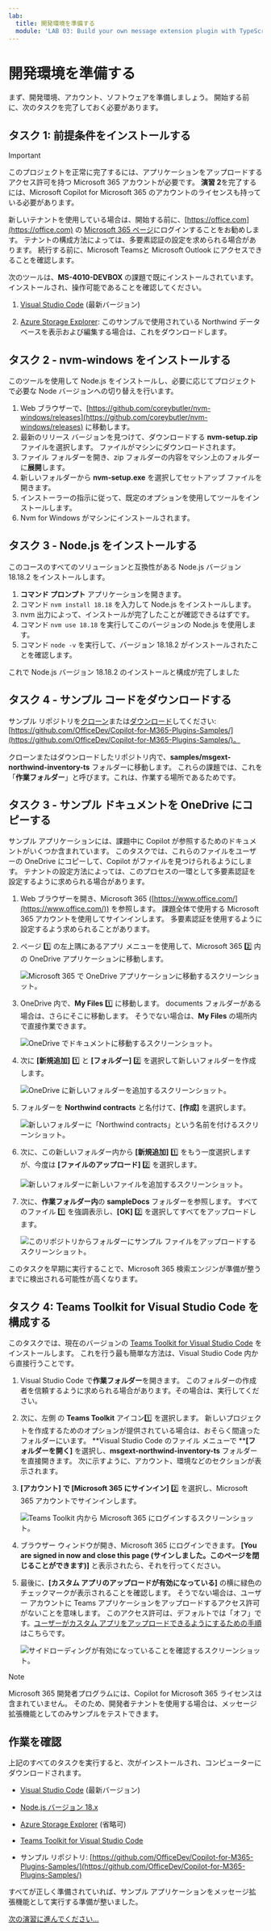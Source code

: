 ```yaml
---
lab:
  title: 開発環境を準備する
  module: 'LAB 03: Build your own message extension plugin with TypeScript (TS) for Microsoft Copilot'
---
```


# 開発環境を準備する

まず、開発環境、アカウント、ソフトウェアを準備しましょう。 開始する前に、次のタスクを完了しておく必要があります。

## タスク 1: 前提条件をインストールする

> [!IMPORTANT]
> このプロジェクトを正常に完了するには、アプリケーションをアップロードするアクセス許可を持つ Microsoft 365 アカウントが必要です。 **演習 2**を完了するには、Microsoft Copilot for Microsoft 365 のアカウントのライセンスも持っている必要があります。

新しいテナントを使用している場合は、開始する前に、[https://office.com](https://office.com) の [Microsoft 365 ページ](https://office.com)にログインすることをお勧めします。 テナントの構成方法によっては、多要素認証の設定を求められる場合があります。 続行する前に、Microsoft Teamsと Microsoft Outlook にアクセスできることを確認します。

次のツールは、**MS-4010-DEVBOX** の課題で既にインストールされています。 インストールされ、操作可能であることを確認してください。

1. [Visual Studio Code](https://code.visualstudio.com/) (最新バージョン)

1. [Azure Storage Explorer](https://azure.microsoft.com/products/storage/storage-explorer/): このサンプルで使用されている Northwind データベースを表示および編集する場合は、これをダウンロードします。

## タスク 2 - nvm-windows をインストールする

このツールを使用して Node.js をインストールし、必要に応じてプロジェクトで必要な Node バージョンへの切り替えを行います。

1. Web ブラウザーで、[https://github.com/coreybutler/nvm-windows/releases](https://github.com/coreybutler/nvm-windows/releases) に移動します。
2. 最新のリリース バージョンを見つけて、ダウンロードする **nvm-setup.zip** ファイルを選択します。  ファイルがマシンにダウンロードされます。
3. ファイル フォルダーを開き、zip フォルダーの内容をマシン上のフォルダーに**展開**します。
4. 新しいフォルダーから **nvm-setup.exe** を選択してセットアップ ファイルを開きます。
5. インストーラーの指示に従って、既定のオプションを使用してツールをインストールします。
6. Nvm for Windows がマシンにインストールされます。

## タスク 3 - Node.js をインストールする

このコースのすべてのソリューションと互換性がある Node.js バージョン 18.18.2 をインストールします。

1. **コマンド プロンプト** アプリケーションを開きます。
2. コマンド `nvm install 18.18` を入力して Node.js をインストールします。
3. nvm 出力によって、インストールが完了したことが確認できるはずです。
4. コマンド `nvm use 18.18` を実行してこのバージョンの Node.js を使用します。
5. コマンド `node -v` を実行して、バージョン 18.18.2 がインストールされたことを確認します。

これで Node.js バージョン 18.18.2 のインストールと構成が完了しました

## タスク 4 - サンプル コードをダウンロードする

サンプル リポジトリを[クローン](https://github.com/OfficeDev/Copilot-for-M365-Plugins-Samples.git)または[ダウンロード](https://github.com/OfficeDev/Copilot-for-M365-Plugins-Samples.git)してください: [https://github.com/OfficeDev/Copilot-for-M365-Plugins-Samples/](https://github.com/OfficeDev/Copilot-for-M365-Plugins-Samples/)。

クローンまたはダウンロードしたリポジトリ内で、**samples/msgext-northwind-inventory-ts** フォルダーに移動します。 これらの課題では、これを「**作業フォルダー**」と呼びます。これは、作業する場所であるためです。

## タスク 3 - サンプル ドキュメントを OneDrive にコピーする

サンプル アプリケーションには、課題中に Copilot が参照するためのドキュメントがいくつか含まれています。 このタスクでは、これらのファイルをユーザーの OneDrive にコピーして、Copilot がファイルを見つけられるようにします。 テナントの設定方法によっては、このプロセスの一環として多要素認証を設定するように求められる場合があります。

1. Web ブラウザーを開き、Microsoft 365 ([https://www.office.com/](https://www.office.com/)) を参照します。 課題全体で使用する Microsoft 365 アカウントを使用してサインインします。 多要素認証を使用するように設定するよう求められることがあります。

1. ページ 1️⃣ の左上隅にあるアプリ メニューを使用して、Microsoft 365 2️⃣ 内の OneDrive アプリケーションに移動します。

    ![Microsoft 365 で OneDrive アプリケーションに移動するスクリーンショット。](../media/1-02-copy-sample-files-01.png)

1. OneDrive 内で、**My Files** 1️⃣ に移動します。 documents フォルダーがある場合は、さらにそこに移動します。 そうでない場合は、**My Files** の場所内で直接作業できます。

    ![OneDrive でドキュメントに移動するスクリーンショット。](../media/1-02-copy-sample-files-02.png)

1. 次に **[新規追加]** 1️⃣ と **[フォルダー]** 2️⃣ を選択して新しいフォルダーを作成します。

    ![OneDrive に新しいフォルダーを追加するスクリーンショット。](../media/1-02-copy-sample-files-03.png)

1. フォルダーを **Northwind contracts** と名付けて、**[作成]** を選択します。

    ![新しいフォルダーに「Northwind contracts」という名前を付けるスクリーンショット。](../media/1-02-copy-sample-files-03-b.png)

1. 次に、この新しいフォルダー内から **[新規追加]** 1️⃣ をもう一度選択しますが、今度は **[ファイルのアップロード]** 2️⃣ を選択します。

    ![新しいフォルダーに新しいファイルを追加するスクリーンショット。](../media/1-02-copy-sample-files-04.png)

1. 次に、**作業フォルダー内**の **sampleDocs** フォルダーを参照します。 すべてのファイル 1️⃣ を強調表示し、**[OK]** 2️⃣ を選択してすべてをアップロードします。

    ![このリポジトリからフォルダーにサンプル ファイルをアップロードするスクリーンショット。](../media/1-02-copy-sample-files-05.png)

このタスクを早期に実行することで、Microsoft 365 検索エンジンが準備が整うまでに検出される可能性が高くなります。

## タスク 4: Teams Toolkit for Visual Studio Code を構成する

このタスクでは、現在のバージョンの [Teams Toolkit for Visual Studio Code](https://learn.microsoft.com/microsoftteams/platform/toolkit/teams-toolkit-fundamentals?pivots=visual-studio-code-v5) をインストールします。 これを行う最も簡単な方法は、Visual Studio Code 内から直接行うことです。

1. Visual Studio Code で**作業フォルダー**を開きます。 このフォルダーの作成者を信頼するように求められる場合があります。その場合は、実行してください。

1. 次に、左側 の **Teams Toolkit** アイコン1️⃣ を選択します。 新しいプロジェクトを作成するためのオプションが提供されている場合は、おそらく間違ったフォルダーにいます。 **Visual Studio Code のファイル メニューで ****[フォルダーを開く]** を選択し、**msgext-northwind-inventory-ts** フォルダーを直接開きます。 次に示すように、アカウント、環境などのセクションが表示されます。

1. **[アカウント] **で** [Microsoft 365 にサインイン]** 2️⃣ を選択し、Microsoft 365 アカウントでサインインします。

    ![Teams Toolkit 内から Microsoft 365 にログインするスクリーンショット。](../media/1-04-setup-teams-toolkit-01.png)

1. ブラウザー ウィンドウが開き、Microsoft 365 にログインできます。 **[You are signed in now and close this page (サインしました。このページを閉じることができます)]** と表示されたら、それを行ってください。

1. 最後に、**[カスタム アプリのアップロードが有効になっている]** の横に緑色のチェックマークが表示されることを確認します。 そうでない場合は、ユーザー アカウントに Teams アプリケーションをアップロードするアクセス許可がないことを意味します。 このアクセス許可は、デフォルトでは「オフ」です。[ユーザーがカスタム アプリをアップロードできるようにするための手順](https://learn.microsoft.com/microsoftteams/teams-custom-app-policies-and-settings#allow-users-to-upload-custom-apps)はこちらです。

    ![サイドローディングが有効になっていることを確認するスクリーンショット。](../media/1-04-setup-teams-toolkit-03.png)

> [!NOTE]
> Microsoft 365 開発者プログラムには、Copilot for Microsoft 365 ライセンスは含まれていません。 そのため、開発者テナントを使用する場合は、メッセージ拡張機能としてのみサンプルをテストできます。

## 作業を確認

上記のすべてのタスクを実行すると、次がインストールされ、コンピューターにダウンロードされます。

- [Visual Studio Code](https://code.visualstudio.com/) (最新バージョン)

- [Node.js バージョン 18.x](https://nodejs.org/download/release/v18.18.2/)

- [Azure Storage Explorer](https://azure.microsoft.com/products/storage/storage-explorer/) (省略可)

- [Teams Toolkit for Visual Studio Code](https://learn.microsoft.com/microsoftteams/platform/toolkit/teams-toolkit-fundamentals?pivots=visual-studio-code-v5)

- サンプル リポジトリ: [https://github.com/OfficeDev/Copilot-for-M365-Plugins-Samples/](https://github.com/OfficeDev/Copilot-for-M365-Plugins-Samples/)

すべてが正しく準備されていれば、サンプル アプリケーションをメッセージ拡張機能として実行する準備が整いました。 

[次の演習に進んでください...](./3-exercise-1-run-message-extension.md)